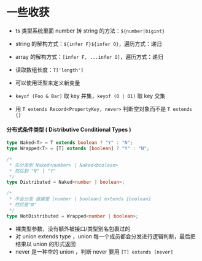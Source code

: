 # 一些收获

- ts 类型系统里面 number 转 string 的方法：`${number|bigint}`

- string 的解构方式：`${infer F}${infer O}`，遍历方式：递归

- array 的解构方式：`[infer F, ...infer O]`，遍历方式：递归

- 读取数组长度：`T['length']`

- 可以使用泛型来定义新变量

- `keyof (Foo & Bar)` 取 key 并集，`keyof (O | O1)` 取 key 交集

- 用 `T extends Record<PropertyKey, never>` 判断空对象而不是 `T extends {}`

#### 分布式条件类型 ( Distributive Conditional Types )

```ts
type Naked<T> = T extends boolean ? "Y" : "N";
type Wrapped<T> = [T] extends [boolean] ? "Y" : "N";

/*
 * 先分发到 Naked<number> | Naked<boolean>
 * 然后到 "N" | "Y"
 */
type Distributed = Naked<number | boolean>;

/*
 * 不会分发 直接是 [number | boolean] extends [boolean]
 * 然后是"N"
 */
type NotDistributed = Wrapped<number | boolean>;
```

- 裸类型参数，没有额外被接口/类型别名包裹过的
- 对 union extends type ，union 每一个成员都会分发进行逻辑判断，最后把结果以 union 的形式返回
- never 是一种空的 union ，判断 never 要用 `[T] extends [never]`
